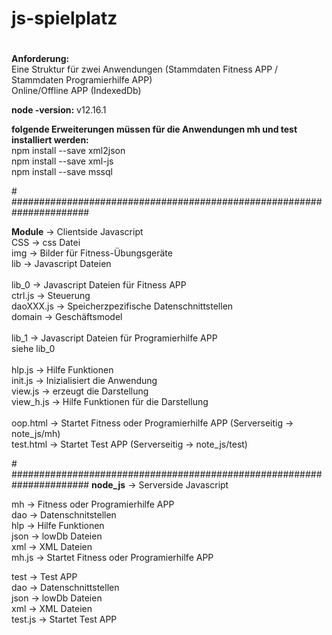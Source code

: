 # js-spielplatz
# ######################################################################
<p><b>Anforderung:</b><br/>
Eine Struktur für zwei Anwendungen (Stammdaten Fitness APP / Stammdaten Programierhilfe APP)<br/>
Online/Offline APP (IndexedDb)</P>
<p><b>node -version:</b> v12.16.1 </p>
<p><b>folgende Erweiterungen müssen für die Anwendungen mh und test installiert werden:</b><br/>
<tab indent=20>npm install --save xml2json<br/>
<tab indent=20>npm install --save xml-js<br/>
<tab indent=20>npm install --save mssql<br/>
</p>
# ######################################################################

<p><b>Module</b> -> Clientside Javascript<br/>
<tab indent=20>CSS -> css Datei<br/>
<tab indent=20>img -> Bilder für Fitness-Übungsgeräte<br/>
<tab indent=20>lib -> Javascript Dateien<br/>
<br/>
<tab indent=20>lib_0 -> Javascript Dateien für Fitness APP<br/>
<tab indent=20>ctrl.js -> Steuerung<br/>
<tab indent=20>daoXXX.js -> Speicherzpezifische Datenschnittstellen<br/>
<tab indent=20>domain -> Geschäftsmodel<br/>
<br/>
<tab indent=20>lib_1 -> Javascript Dateien für Programierhilfe APP<br/>
<tab indent=20>siehe lib_0<br/>
<br/>
<tab indent=20>hlp.js -> Hilfe Funktionen<br/>
<tab indent=20>init.js -> Inizialisiert die Anwendung<br/>
<tab indent=20>view.js -> erzeugt die Darstellung<br/>
<tab indent=20>view_h.js -> Hilfe Funktionen für die Darstellung<br/>
<br/>
oop.html -> Startet Fitness oder Programierhilfe APP  (Serverseitig -> note_js/mh)<br/>
test.html -> Startet Test APP (Serverseitig -> note_js/test)<br/>
</p>
# ######################################################################
<b>node_js</b> -> Serverside Javascript  

  mh -> Fitness oder Programierhilfe APP  
    dao -> Datenschnitstellen  
    hlp -> Hilfe Funktionen  
    json -> lowDb Dateien  
    xml -> XML Dateien  
    mh.js -> Startet Fitness oder Programierhilfe APP  

  test -> Test APP  
    dao -> Datenschnittstellen  
    json -> lowDb Dateien      
    xml -> XML Dateien  
    test.js -> Startet Test APP  
